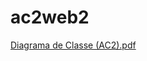 # ac2web2
[Diagrama de Classe (AC2).pdf](https://github.com/user-attachments/files/17759079/Diagrama.de.Classe.AC2.pdf)
